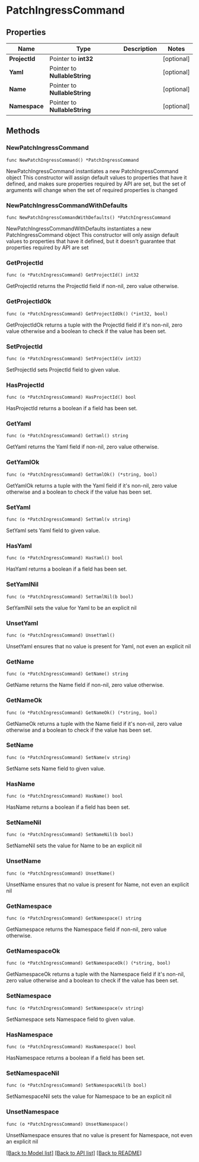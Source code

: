 # PatchIngressCommand

## Properties

Name | Type | Description | Notes
------------ | ------------- | ------------- | -------------
**ProjectId** | Pointer to **int32** |  | [optional] 
**Yaml** | Pointer to **NullableString** |  | [optional] 
**Name** | Pointer to **NullableString** |  | [optional] 
**Namespace** | Pointer to **NullableString** |  | [optional] 

## Methods

### NewPatchIngressCommand

`func NewPatchIngressCommand() *PatchIngressCommand`

NewPatchIngressCommand instantiates a new PatchIngressCommand object
This constructor will assign default values to properties that have it defined,
and makes sure properties required by API are set, but the set of arguments
will change when the set of required properties is changed

### NewPatchIngressCommandWithDefaults

`func NewPatchIngressCommandWithDefaults() *PatchIngressCommand`

NewPatchIngressCommandWithDefaults instantiates a new PatchIngressCommand object
This constructor will only assign default values to properties that have it defined,
but it doesn't guarantee that properties required by API are set

### GetProjectId

`func (o *PatchIngressCommand) GetProjectId() int32`

GetProjectId returns the ProjectId field if non-nil, zero value otherwise.

### GetProjectIdOk

`func (o *PatchIngressCommand) GetProjectIdOk() (*int32, bool)`

GetProjectIdOk returns a tuple with the ProjectId field if it's non-nil, zero value otherwise
and a boolean to check if the value has been set.

### SetProjectId

`func (o *PatchIngressCommand) SetProjectId(v int32)`

SetProjectId sets ProjectId field to given value.

### HasProjectId

`func (o *PatchIngressCommand) HasProjectId() bool`

HasProjectId returns a boolean if a field has been set.

### GetYaml

`func (o *PatchIngressCommand) GetYaml() string`

GetYaml returns the Yaml field if non-nil, zero value otherwise.

### GetYamlOk

`func (o *PatchIngressCommand) GetYamlOk() (*string, bool)`

GetYamlOk returns a tuple with the Yaml field if it's non-nil, zero value otherwise
and a boolean to check if the value has been set.

### SetYaml

`func (o *PatchIngressCommand) SetYaml(v string)`

SetYaml sets Yaml field to given value.

### HasYaml

`func (o *PatchIngressCommand) HasYaml() bool`

HasYaml returns a boolean if a field has been set.

### SetYamlNil

`func (o *PatchIngressCommand) SetYamlNil(b bool)`

 SetYamlNil sets the value for Yaml to be an explicit nil

### UnsetYaml
`func (o *PatchIngressCommand) UnsetYaml()`

UnsetYaml ensures that no value is present for Yaml, not even an explicit nil
### GetName

`func (o *PatchIngressCommand) GetName() string`

GetName returns the Name field if non-nil, zero value otherwise.

### GetNameOk

`func (o *PatchIngressCommand) GetNameOk() (*string, bool)`

GetNameOk returns a tuple with the Name field if it's non-nil, zero value otherwise
and a boolean to check if the value has been set.

### SetName

`func (o *PatchIngressCommand) SetName(v string)`

SetName sets Name field to given value.

### HasName

`func (o *PatchIngressCommand) HasName() bool`

HasName returns a boolean if a field has been set.

### SetNameNil

`func (o *PatchIngressCommand) SetNameNil(b bool)`

 SetNameNil sets the value for Name to be an explicit nil

### UnsetName
`func (o *PatchIngressCommand) UnsetName()`

UnsetName ensures that no value is present for Name, not even an explicit nil
### GetNamespace

`func (o *PatchIngressCommand) GetNamespace() string`

GetNamespace returns the Namespace field if non-nil, zero value otherwise.

### GetNamespaceOk

`func (o *PatchIngressCommand) GetNamespaceOk() (*string, bool)`

GetNamespaceOk returns a tuple with the Namespace field if it's non-nil, zero value otherwise
and a boolean to check if the value has been set.

### SetNamespace

`func (o *PatchIngressCommand) SetNamespace(v string)`

SetNamespace sets Namespace field to given value.

### HasNamespace

`func (o *PatchIngressCommand) HasNamespace() bool`

HasNamespace returns a boolean if a field has been set.

### SetNamespaceNil

`func (o *PatchIngressCommand) SetNamespaceNil(b bool)`

 SetNamespaceNil sets the value for Namespace to be an explicit nil

### UnsetNamespace
`func (o *PatchIngressCommand) UnsetNamespace()`

UnsetNamespace ensures that no value is present for Namespace, not even an explicit nil

[[Back to Model list]](../README.md#documentation-for-models) [[Back to API list]](../README.md#documentation-for-api-endpoints) [[Back to README]](../README.md)


